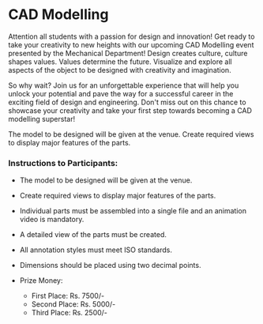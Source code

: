 # CAD Modelling 

Attention all students with a passion for design and innovation! Get ready to take your creativity to new heights with our upcoming CAD Modelling event presented by the Mechanical Department! Design creates culture, culture shapes values. Values determine the future. Visualize and explore all aspects of the object to be designed with creativity and imagination. 

So why wait? Join us for an unforgettable experience that will help you unlock your potential and pave the way for a successful career in the exciting field of design and engineering. Don't miss out on this chance to showcase your creativity and take your first step towards becoming a CAD modelling superstar! 

The model to be designed will be given at the venue. 
Create required views to display major features of the parts. 

### Instructions to Participants:
* The model to be designed will be given at the venue. 
* Create required views to display major features of the parts.
* Individual parts must be assembled into a single file and an animation video is mandatory. 
* A detailed view of the parts must be created. 
* All annotation styles must meet ISO standards. 
* Dimensions should be placed using two decimal points.

* Prize Money:
    * First Place: Rs. 7500/-
    * Second Place: Rs. 5000/-
    * Third Place: Rs. 2500/-
